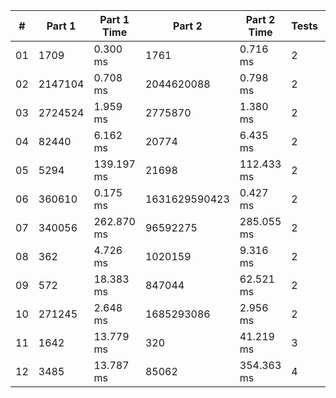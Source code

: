 <table>
<thead>
<tr><th>#  </th><th>Part 1  </th><th>Part 1 Time  </th><th>Part 2       </th><th>Part 2 Time  </th><th>Tests  </th><th>Tests Time  </th></tr>
</thead>
<tbody>
<tr><td>01 </td><td>1709    </td><td>0.300 ms     </td><td>1761         </td><td>0.716 ms     </td><td>2      </td><td>1.146 ms    </td></tr>
<tr><td>02 </td><td>2147104 </td><td>0.708 ms     </td><td>2044620088   </td><td>0.798 ms     </td><td>2      </td><td>1.536 ms    </td></tr>
<tr><td>03 </td><td>2724524 </td><td>1.959 ms     </td><td>2775870      </td><td>1.380 ms     </td><td>2      </td><td>2.732 ms    </td></tr>
<tr><td>04 </td><td>82440   </td><td>6.162 ms     </td><td>20774        </td><td>6.435 ms     </td><td>2      </td><td>16.488 ms   </td></tr>
<tr><td>05 </td><td>5294    </td><td>139.197 ms   </td><td>21698        </td><td>112.433 ms   </td><td>2      </td><td>224.866 ms  </td></tr>
<tr><td>06 </td><td>360610  </td><td>0.175 ms     </td><td>1631629590423</td><td>0.427 ms     </td><td>2      </td><td>1.247 ms    </td></tr>
<tr><td>07 </td><td>340056  </td><td>262.870 ms   </td><td>96592275     </td><td>285.055 ms   </td><td>2      </td><td>542.295 ms  </td></tr>
<tr><td>08 </td><td>362     </td><td>4.726 ms     </td><td>1020159      </td><td>9.316 ms     </td><td>2      </td><td>7.873 ms    </td></tr>
<tr><td>09 </td><td>572     </td><td>18.383 ms    </td><td>847044       </td><td>62.521 ms    </td><td>2      </td><td>96.232 ms   </td></tr>
<tr><td>10 </td><td>271245  </td><td>2.648 ms     </td><td>1685293086   </td><td>2.956 ms     </td><td>2      </td><td>5.590 ms    </td></tr>
<tr><td>11 </td><td>1642    </td><td>13.779 ms    </td><td>320          </td><td>41.219 ms    </td><td>3      </td><td>98.960 ms   </td></tr>
<tr><td>12 </td><td>3485    </td><td>13.787 ms    </td><td>85062        </td><td>354.363 ms   </td><td>4      </td><td>387.463 ms  </td></tr>
</tbody>
</table>